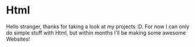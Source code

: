 # Html
Hello stranger, thanks for taking a look at my projects :D.
For now I can only do simple stuff with Html, but within months I'll be making some awesome Websites!
